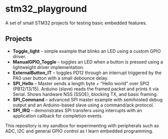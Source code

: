 # stm32_playground

A set of small STM32 projects for testing basic embedded features.

## Projects

- **Toggle_light** – simple example that blinks an LED using a custom GPIO driver.
- **ManualGPIO_Toggle** – toggles an LED when a button is pressed using a lightweight driver implementation.
- **ExternalButton_IT** – toggles PD12 through an interrupt triggered by the PA0 user button with a small debounce delay.
- **SPI_Hello** – Master sends a length byte + “Hello world” over SPI2 (PB12/13/15). Arduino (slave) reads the framed packet and prints it via Serial. Shows hardware NSS (SSOE), blocking TX, and basic framing.
- **SPI_Command** – advanced SPI master example with semihosted debug output and an Arduino-based slave using a command/ack protocol.
- **SPI_IRQ** – demonstrates SPI transfers using interrupts with an application callback for completion events.

This repository is my sandbox for experimenting with peripherals such as ADC, I2C and general GPIO control as I learn embedded programming.
